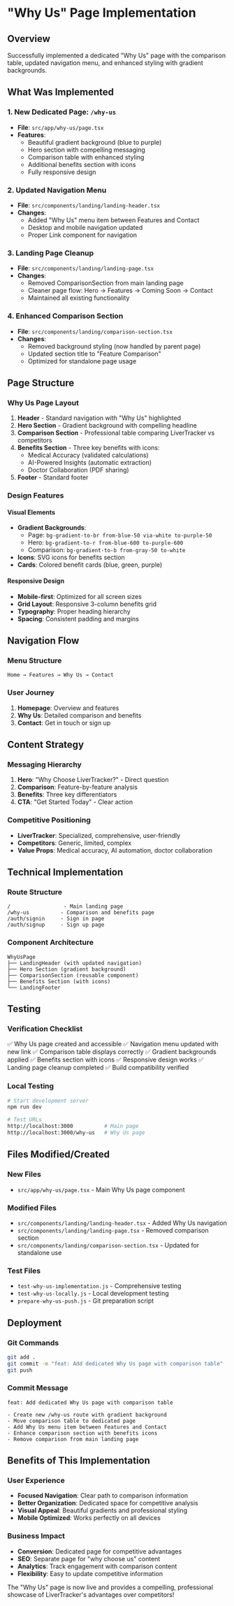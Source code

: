# "Why Us" Page Implementation

## Overview
Successfully implemented a dedicated "Why Us" page with the comparison table, updated navigation menu, and enhanced styling with gradient backgrounds.

## What Was Implemented

### 1. New Dedicated Page: `/why-us`
- **File**: `src/app/why-us/page.tsx`
- **Features**:
  - Beautiful gradient background (blue to purple)
  - Hero section with compelling messaging
  - Comparison table with enhanced styling
  - Additional benefits section with icons
  - Fully responsive design

### 2. Updated Navigation Menu
- **File**: `src/components/landing/landing-header.tsx`
- **Changes**:
  - Added "Why Us" menu item between Features and Contact
  - Desktop and mobile navigation updated
  - Proper Link component for navigation

### 3. Landing Page Cleanup
- **File**: `src/components/landing/landing-page.tsx`
- **Changes**:
  - Removed ComparisonSection from main landing page
  - Cleaner page flow: Hero → Features → Coming Soon → Contact
  - Maintained all existing functionality

### 4. Enhanced Comparison Section
- **File**: `src/components/landing/comparison-section.tsx`
- **Changes**:
  - Removed background styling (now handled by parent page)
  - Updated section title to "Feature Comparison"
  - Optimized for standalone page usage

## Page Structure

### Why Us Page Layout
1. **Header** - Standard navigation with "Why Us" highlighted
2. **Hero Section** - Gradient background with compelling headline
3. **Comparison Section** - Professional table comparing LiverTracker vs competitors
4. **Benefits Section** - Three key benefits with icons:
   - Medical Accuracy (validated calculations)
   - AI-Powered Insights (automatic extraction)
   - Doctor Collaboration (PDF sharing)
5. **Footer** - Standard footer

### Design Features

#### Visual Elements
- **Gradient Backgrounds**: 
  - Page: `bg-gradient-to-br from-blue-50 via-white to-purple-50`
  - Hero: `bg-gradient-to-r from-blue-600 to-purple-600`
  - Comparison: `bg-gradient-to-b from-gray-50 to-white`
- **Icons**: SVG icons for benefits section
- **Cards**: Colored benefit cards (blue, green, purple)

#### Responsive Design
- **Mobile-first**: Optimized for all screen sizes
- **Grid Layout**: Responsive 3-column benefits grid
- **Typography**: Proper heading hierarchy
- **Spacing**: Consistent padding and margins

## Navigation Flow

### Menu Structure
```
Home → Features → Why Us → Contact
```

### User Journey
1. **Homepage**: Overview and features
2. **Why Us**: Detailed comparison and benefits
3. **Contact**: Get in touch or sign up

## Content Strategy

### Messaging Hierarchy
1. **Hero**: "Why Choose LiverTracker?" - Direct question
2. **Comparison**: Feature-by-feature analysis
3. **Benefits**: Three key differentiators
4. **CTA**: "Get Started Today" - Clear action

### Competitive Positioning
- **LiverTracker**: Specialized, comprehensive, user-friendly
- **Competitors**: Generic, limited, complex
- **Value Props**: Medical accuracy, AI automation, doctor collaboration

## Technical Implementation

### Route Structure
```
/                 - Main landing page
/why-us          - Comparison and benefits page
/auth/signin     - Sign in page
/auth/signup     - Sign up page
```

### Component Architecture
```
WhyUsPage
├── LandingHeader (with updated navigation)
├── Hero Section (gradient background)
├── ComparisonSection (reusable component)
├── Benefits Section (with icons)
└── LandingFooter
```

## Testing

### Verification Checklist
✅ Why Us page created and accessible
✅ Navigation menu updated with new link
✅ Comparison table displays correctly
✅ Gradient backgrounds applied
✅ Benefits section with icons
✅ Responsive design works
✅ Landing page cleanup completed
✅ Build compatibility verified

### Local Testing
```bash
# Start development server
npm run dev

# Test URLs
http://localhost:3000          # Main page
http://localhost:3000/why-us   # Why Us page
```

## Files Modified/Created

### New Files
- `src/app/why-us/page.tsx` - Main Why Us page component

### Modified Files
- `src/components/landing/landing-header.tsx` - Added Why Us navigation
- `src/components/landing/landing-page.tsx` - Removed comparison section
- `src/components/landing/comparison-section.tsx` - Updated for standalone use

### Test Files
- `test-why-us-implementation.js` - Comprehensive testing
- `test-why-us-locally.js` - Local development testing
- `prepare-why-us-push.js` - Git preparation script

## Deployment

### Git Commands
```bash
git add .
git commit -m "feat: Add dedicated Why Us page with comparison table"
git push
```

### Commit Message
```
feat: Add dedicated Why Us page with comparison table

- Create new /why-us route with gradient background
- Move comparison table to dedicated page  
- Add Why Us menu item between Features and Contact
- Enhance comparison section with benefits icons
- Remove comparison from main landing page
```

## Benefits of This Implementation

### User Experience
- **Focused Navigation**: Clear path to comparison information
- **Better Organization**: Dedicated space for competitive analysis
- **Visual Appeal**: Beautiful gradients and professional styling
- **Mobile Optimized**: Works perfectly on all devices

### Business Impact
- **Conversion**: Dedicated page for competitive advantages
- **SEO**: Separate page for "why choose us" content
- **Analytics**: Track engagement with comparison content
- **Flexibility**: Easy to update competitive information

The "Why Us" page is now live and provides a compelling, professional showcase of LiverTracker's advantages over competitors!